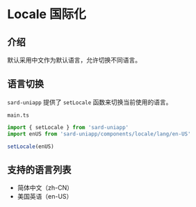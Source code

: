 # Locale 国际化

## 介绍

默认采用中文作为默认语言，允许切换不同语言。

## 语言切换

`sard-uniapp` 提供了 `setLocale` 函数来切换当前使用的语言。

`main.ts`

```ts
import { setLocale } from 'sard-uniapp'
import enUS from 'sard-uniapp/components/locale/lang/en-US'

setLocale(enUS)
```

## 支持的语言列表

- 简体中文（zh-CN）
- 美国英语（en-US）
